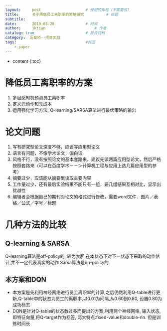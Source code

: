 ```yaml
---
layout:     post   				    # 使用的布局（不需要改）
title:      关于降低员工离职率的策略研究			# 标题 
subtitle:  	 
date:       2019-03-20				# 时间
author:     jktian 						# 作者
catalog: true 						# 是否归档
category:  历劫桥--项目实战
tags:								#标签
    - paper
---
```


* content
{:toc}
# 降低员工离职率的方案

1. 多层感知机预测员工离职率
2. 定义元动作和元成本
2. 运用强化学习方法, Q-learning/SARSA算法进行最优策略的输出











# 论文问题

1. 写有研究型论文深度不够，应该写应用型论文
2. 语言有问题，不像学术论文，偏白话
3. 风格不行，没有按照论文的基本套路来，建议先读两篇应用型论文，然后严格按照套路来（可以在百度学术－－＞计算机工程与应用上选几篇应用型的参考）
4. 摘要过少，应该能从摘要里读取主要内容
5. 工作量过少，还有最后实验结果不能只有一组，要几组结果互相对比，显示出优越性
6. 编辑者会根据自己的期刊对论文的格式进行修改，需要word文件．图片／表格／公式／字号／标题

# 几种方法的比较
## Q-learning & SARSA
Q-learning算法是off-policy的, 较为大胆,在本状态下对下一状态下采取的动作估计,并不一定代表真实的动作
Sarsa算法是on-policy的
## 本方案和DQN
- 本方案是先利用神经网络进行员工离职率的计算,之后仍然利用Q-table进行更新,Q-table中的状态为员工的离职率,以0.01为间隔,从0.60到0.80, 设置0.80为成功标志
- DQN是针对Q-table的状态数过多而提出的方案,利用两个神经网络, 输入状态,即特征向量,将Q-target作为标签, 两大特点:fixed-value和double-nn. 但是训练时间长